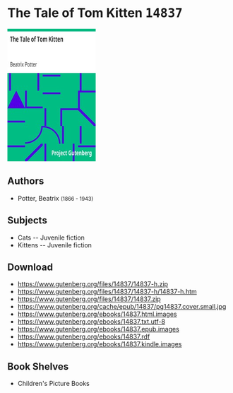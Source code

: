 # The Tale of Tom Kitten <kbd>14837</kbd>

![](./cover.medium.jpg "")

## Authors


 - Potter, Beatrix <small>(1866 - 1943)</small>

## Subjects


 - Cats -- Juvenile fiction
 - Kittens -- Juvenile fiction

## Download


 - https://www.gutenberg.org/files/14837/14837-h.zip
 - https://www.gutenberg.org/files/14837/14837-h/14837-h.htm
 - https://www.gutenberg.org/files/14837/14837.zip
 - https://www.gutenberg.org/cache/epub/14837/pg14837.cover.small.jpg
 - https://www.gutenberg.org/ebooks/14837.html.images
 - https://www.gutenberg.org/ebooks/14837.txt.utf-8
 - https://www.gutenberg.org/ebooks/14837.epub.images
 - https://www.gutenberg.org/ebooks/14837.rdf
 - https://www.gutenberg.org/ebooks/14837.kindle.images

## Book Shelves


 - Children's Picture Books
